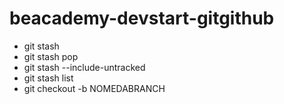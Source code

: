 # beacademy-devstart-gitgithub

- git stash 
- git stash pop
- git stash --include-untracked
- git stash list
- git checkout -b NOMEDABRANCH
